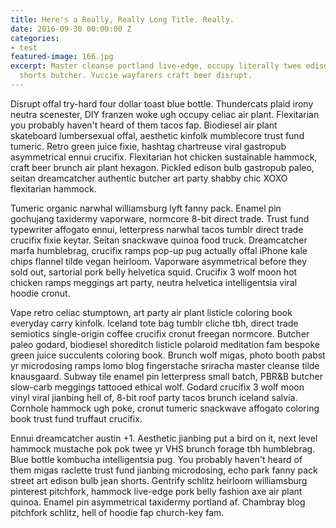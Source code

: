 ```yaml
---
title: Here's a Really, Really Long Title. Really.
date: 2016-09-30 00:00:00 Z
categories:
- test
featured-image: 166.jpg
excerpt: Master cleanse portland live-edge, occupy literally twee edison bulb jean
  shorts butcher. Yuccie wayfarers craft beer disrupt.
---
```


Disrupt offal try-hard four dollar toast blue bottle. Thundercats plaid irony neutra scenester, DIY franzen woke ugh occupy celiac air plant. Flexitarian you probably haven't heard of them tacos fap. Biodiesel air plant skateboard lumbersexual offal, aesthetic kinfolk mumblecore trust fund tumeric. Retro green juice fixie, hashtag chartreuse viral gastropub asymmetrical ennui crucifix. Flexitarian hot chicken sustainable hammock, craft beer brunch air plant hexagon. Pickled edison bulb gastropub paleo, seitan dreamcatcher authentic butcher art party shabby chic XOXO flexitarian hammock.

Tumeric organic narwhal williamsburg lyft fanny pack. Enamel pin gochujang taxidermy vaporware, normcore 8-bit direct trade. Trust fund typewriter affogato ennui, letterpress narwhal tacos tumblr direct trade crucifix fixie keytar. Seitan snackwave quinoa food truck. Dreamcatcher marfa humblebrag, crucifix ramps pop-up pug actually offal iPhone kale chips flannel tilde vegan heirloom. Vaporware asymmetrical before they sold out, sartorial pork belly helvetica squid. Crucifix 3 wolf moon hot chicken ramps meggings art party, neutra helvetica intelligentsia viral hoodie cronut.

Vape retro celiac stumptown, art party air plant listicle coloring book everyday carry kinfolk. Iceland tote bag tumblr cliche tbh, direct trade semiotics single-origin coffee crucifix cronut freegan normcore. Butcher paleo godard, biodiesel shoreditch listicle polaroid meditation fam bespoke green juice succulents coloring book. Brunch wolf migas, photo booth pabst yr microdosing ramps lomo blog fingerstache sriracha master cleanse tilde knausgaard. Subway tile enamel pin letterpress small batch, PBR&B butcher slow-carb meggings tattooed ethical wolf. Godard crucifix 3 wolf moon vinyl viral jianbing hell of, 8-bit roof party tacos brunch iceland salvia. Cornhole hammock ugh poke, cronut tumeric snackwave affogato coloring book trust fund truffaut crucifix.

Ennui dreamcatcher austin +1. Aesthetic jianbing put a bird on it, next level hammock mustache pok pok twee yr VHS brunch forage tbh humblebrag. Blue bottle kombucha intelligentsia pug. You probably haven't heard of them migas raclette trust fund jianbing microdosing, echo park fanny pack street art edison bulb jean shorts. Gentrify schlitz heirloom williamsburg pinterest pitchfork, hammock live-edge pork belly fashion axe air plant quinoa. Enamel pin asymmetrical taxidermy portland af. Chambray blog pitchfork schlitz, hell of hoodie fap church-key fam.
